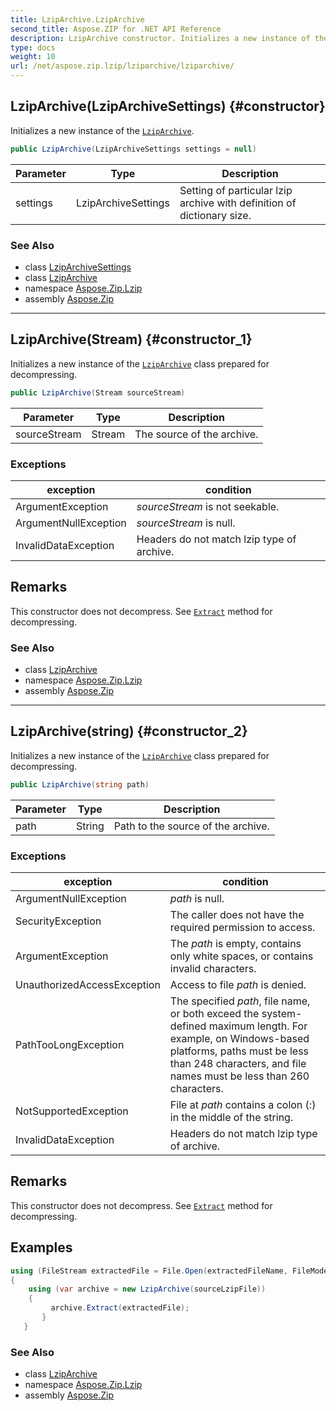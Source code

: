 ```yaml
---
title: LzipArchive.LzipArchive
second_title: Aspose.ZIP for .NET API Reference
description: LzipArchive constructor. Initializes a new instance of the LzipArchive
type: docs
weight: 10
url: /net/aspose.zip.lzip/lziparchive/lziparchive/
---
```

## LzipArchive(LzipArchiveSettings) {#constructor}

Initializes a new instance of the [`LzipArchive`](../).

```csharp
public LzipArchive(LzipArchiveSettings settings = null)
```

| Parameter | Type | Description |
| --- | --- | --- |
| settings | LzipArchiveSettings | Setting of particular lzip archive with definition of dictionary size. |

### See Also

* class [LzipArchiveSettings](../../lziparchivesettings/)
* class [LzipArchive](../)
* namespace [Aspose.Zip.Lzip](../../lziparchive/)
* assembly [Aspose.Zip](../../../)

---

## LzipArchive(Stream) {#constructor_1}

Initializes a new instance of the [`LzipArchive`](../) class prepared for decompressing.

```csharp
public LzipArchive(Stream sourceStream)
```

| Parameter | Type | Description |
| --- | --- | --- |
| sourceStream | Stream | The source of the archive. |

### Exceptions

| exception | condition |
| --- | --- |
| ArgumentException | *sourceStream* is not seekable. |
| ArgumentNullException | *sourceStream* is null. |
| InvalidDataException | Headers do not match lzip type of archive. |

## Remarks

This constructor does not decompress. See [`Extract`](../extract/) method for decompressing.

### See Also

* class [LzipArchive](../)
* namespace [Aspose.Zip.Lzip](../../lziparchive/)
* assembly [Aspose.Zip](../../../)

---

## LzipArchive(string) {#constructor_2}

Initializes a new instance of the [`LzipArchive`](../) class prepared for decompressing.

```csharp
public LzipArchive(string path)
```

| Parameter | Type | Description |
| --- | --- | --- |
| path | String | Path to the source of the archive. |

### Exceptions

| exception | condition |
| --- | --- |
| ArgumentNullException | *path* is null. |
| SecurityException | The caller does not have the required permission to access. |
| ArgumentException | The *path* is empty, contains only white spaces, or contains invalid characters. |
| UnauthorizedAccessException | Access to file *path* is denied. |
| PathTooLongException | The specified *path*, file name, or both exceed the system-defined maximum length. For example, on Windows-based platforms, paths must be less than 248 characters, and file names must be less than 260 characters. |
| NotSupportedException | File at *path* contains a colon (:) in the middle of the string. |
| InvalidDataException | Headers do not match lzip type of archive. |

## Remarks

This constructor does not decompress. See [`Extract`](../extract/) method for decompressing.

## Examples

```csharp
using (FileStream extractedFile = File.Open(extractedFileName, FileMode.Create))
{
    using (var archive = new LzipArchive(sourceLzipFile))
    {
         archive.Extract(extractedFile);
       }
   }
```

### See Also

* class [LzipArchive](../)
* namespace [Aspose.Zip.Lzip](../../lziparchive/)
* assembly [Aspose.Zip](../../../)


